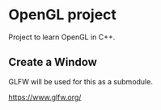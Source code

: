 # OpenGL project

Project to learn OpenGL in C++.

## Create a Window

GLFW will be used for this as a submodule.

https://www.glfw.org/

